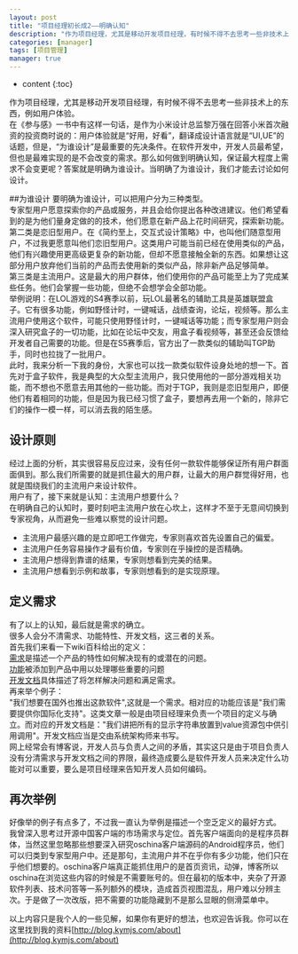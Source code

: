 ```yaml
---
layout: post
title: "项目经理初长成2——明确认知"
description: "作为项目经理，尤其是移动开发项目经理，有时候不得不去思考一些非技术上的东西，例如用户体验。"
categories: [manager]
tags: [项目管理]
manager: true
---
```

* content
{:toc}

作为项目经理，尤其是移动开发项目经理，有时候不得不去思考一些非技术上的东西，例如用户体验。<br>
在《参与感》一书中有这样一句话，是作为小米设计总监黎万强在回答小米首次融资的投资商时说的：用户体验就是“好用，好看”，翻译成设计语言就是“UI,UE”的话题，但是，“为谁设计”是最重要的先决条件。在软件开发中，开发人员最希望，但也是最难实现的是不会改变的需求。那么如何做到明确认知，保证最大程度上需求不会变更呢？答案就是明确为谁设计。当明确了为谁设计，我们才能去讨论如何设计。<br>

##为谁设计
要明确为谁设计，可以把用户分为三种类型。<br>
专家型用户愿意探索你的产品或服务，并且会给你提出各种改进建议。他们希望看到的是为他们量身定做的的技术，他们愿意在新产品上花时间研究，探索新功能。<br>
第二类是恋旧型用户。在《简约至上，交互式设计策略》中，也叫他们随意型用户，不过我更愿意叫他们恋旧型用户。这类用户可能当前已经在使用类似的产品，他们有兴趣使用更高级更复杂的新功能，但却不愿意接触全新的东西。如果想让这部分用户放弃他们当前的产品而去使用新的类似产品，除非新产品足够简单。<br>
第三类是主流用户。这是最大的用户群体，他们使用你的产品可能至上为了完成某些任务。他们会掌握一些功能，但绝不会想学会全部功能。<br>
举例说明：在LOL游戏的S4赛季以前，玩LOL最著名的辅助工具是英雄联盟盒子。它有很多功能，例如野怪计时，一键喊话，战绩查询，论坛，视频等。那么主流用户使用这个软件，可能只使用野怪计时，一键喊话等功能；而专家型用户则会深入研究盒子的一切功能，比如在论坛中交友，用盒子看视频等，甚至还会反馈给开发者自己需要的功能。但是在S5赛季后，官方出了一款类似的辅助叫TGP助手，同时也拉拢了一批用户。<br>
此时，我来分析一下我的身份，大家也可以找一款类似软件设身处地的想一下。首先对于盒子软件，我是典型的大众型主流用户，我只使用他的一部分游戏相关功能，而不想也不愿意去用其他的一些功能。而对于TGP，我则是恋旧型用户，即便他们有着相同的功能，但是因为我已经习惯了盒子，要想再去用一个新的，除非它们的操作一模一样，可以消去我的陌生感。<br>

## 设计原则
经过上面的分析，其实很容易反应过来，没有任何一款软件能够保证所有用户群面面俱到。那么我们所需要的就是抓住最大的用户群，让最大的用户群觉得好用，也就是围绕我们的主流用户来设计软件。<br>
用户有了，接下来就是认知：主流用户想要什么？<br>
在明确自己的认知时，要时刻吧主流用户放在心坎上，这样才不至于无意间切换到专家视角，从而避免一些难以察觉的设计问题。<br>
* 主流用户最感兴趣的是立即吧工作做完，专家则喜欢首先设置自己的偏爱。<br>
* 主流用户任务容易操作才最有价值，专家则在乎操控的是否精确。<br>
* 主流用户想得到靠谱的结果，专家则想看到完美的结果。<br>
* 主流用户想看到示例和故事，专家则想看到的是实现原理。<br>

## 定义需求
有了以上的认知，最后就是需求的确立。<br>
很多人会分不清需求、功能特性、开发文档，这三者的关系。<br>
首先我们来看一下wiki百科给出的定义：<br>
  [需求](http://zh.wikipedia.<br>org/wiki/%E9%9C%80%E6%B1%82%E5%88%86%E6%9E%90)是描述一个产品的特性如何解决现有的或潜在的问题。<br>
  [功能](http://zh.wikipedia.org/wiki/%E5%8A%9F%E8%83%BD)被添加到产品中用以处理哪些重要的问题<br>
  [开发文档](http://zh.wikipedia.org/zh/%E8%BD%AF%E4%BB%B6%E6%96%87%E6%A1%A3)具体描述了将怎样解决问题和满足需求。<br>
再来举个例子：<br>
"我们想要在国外也推出这款软件",这就是一个需求。相对应的功能应该是"我们需要提供你国际化支持"。这类文章一般是由项目经理来负责一个项目的定义与确立。而对应的开发文档是："我们讲把所有的显示字符串放置到value资源包中供引用调用"。开发文档应当是交由系统架构师来书写。<br>
网上经常会有博客说，开发人员与负责人之间的矛盾，其实这只是由于项目负责人没有分清需求与开发文档之间的界限，最终造成要么是软件开发人员来决定什么功能对可以重要，要么是项目经理来告知开发人员如何编码。<br>

## 再次举例
好像举的例子有点多了，不过我一直认为举例是描述一个空乏定义的最好方式。<br>
我曾深入思考过开源中国客户端的市场需求与定位。首先客户端面向的是程序员群体，当然这里忽略那些想要深入研究oschina客户端源码的Android程序员，他们可以归类到专家型用户中。还是那句，主流用户并不在乎你有多少功能，他们只在乎他们想要的。oschina客户端真正能抓住用户的是首页资讯，动弹，博客所以oschina在浏览这些内容的时候是不需要账号的。但在最初的版本中，夹杂了开源软件列表、技术问答等一系列额外的模块，造成首页视图混乱，用户难以分辨主次。于是做了一次改版，把不需要的功能隐藏到不是那么显眼的侧滑菜单中。<br>

以上内容只是我个人的一些见解，如果你有更好的想法，也欢迎告诉我。你可以在这里找到我的资料[http://blog.kymjs.com/about](http://blog.kymjs.com/about)